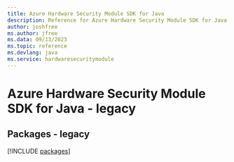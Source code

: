 ```yaml
---
title: Azure Hardware Security Module SDK for Java
description: Reference for Azure Hardware Security Module SDK for Java
author: joshfree
ms.author: jfree
ms.data: 09/13/2023
ms.topic: reference
ms.devlang: java
ms.service: hardwaresecuritymodule
---
```

# Azure Hardware Security Module SDK for Java - legacy
## Packages - legacy
[!INCLUDE [packages](hardware-security-module-index.md)]